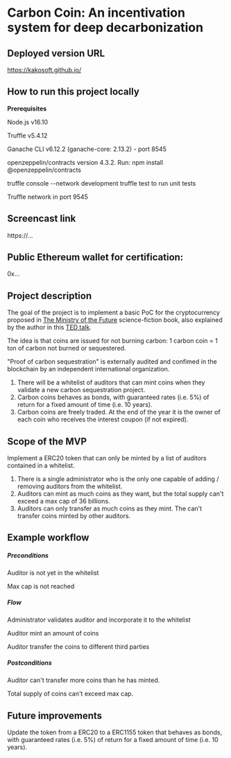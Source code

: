 # Carbon Coin: An incentivation system for deep decarbonization

## Deployed version URL

https://kakosoft.github.io/

## How to run this project locally
<b>Prerequisites</b>

Node.js v16.10

Truffle v5.4.12

Ganache CLI v6.12.2 (ganache-core: 2.13.2) - port 8545

openzeppelin/contracts version 4.3.2. Run: npm install @openzeppelin/contracts

truffle console --network development
truffle test to run unit tests

Truffle network in port 9545

## Screencast link
https://...

## Public Ethereum wallet for certification:
0x...

## Project description

The goal of the project is to implement a basic PoC for the cryptocurrency proposed in <a href="https://en.wikipedia.org/wiki/The_Ministry_for_the_Future"> The Ministry of the Future</a> science-fiction book, also explained by the author in this <a href="https://www.ted.com/talks/kim_stanley_robinson_remembering_climate_change_a_message_from_the_year_2071">TED talk</a>.

The idea is that coins are issued for not burning carbon: 1 carbon coin = 1 ton of carbon not burned or sequestered. 

"Proof of carbon sequestration" is externally audited and confimed in the blockchain by an independent international organization. 

1. There will be a whitelist of auditors that can mint coins when they validate a new carbon sequestration project.
2. Carbon coins behaves as bonds, with guaranteed rates (i.e. 5%) of return for a fixed amount of time (i.e. 10 years).
3. Carbon coins are freely traded. At the end of the year it is the owner of each coin who receives the interest coupon (if not expired).

## Scope of the MVP

Implement a ERC20 token that can only be minted by a list of auditors contained in a whitelist.

1. There is a single administrator who is the only one capable of adding / removing auditors from the whitelist.
2. Auditors can mint as much coins as they want, but the total supply can't exceed a max cap of 36 billions.
3. Auditors can only transfer as much coins as they mint. The can't transfer coins minted by other auditors.

## Example workflow

##### Preconditions
Auditor is not yet in the whitelist

Max cap is not reached

##### Flow
Administrator validates auditor and incorporate it to the whitelist

Auditor mint an amount of coins

Auditor transfer the coins to different third parties

##### Postconditions
Auditor can't transfer more coins than he has minted. 

Total supply of coins can't exceed max cap.

## Future improvements

Update the token from a ERC20 to a ERC1155 token that behaves as bonds, with guaranteed rates (i.e. 5%) of return for a fixed amount of time (i.e. 10 years).


